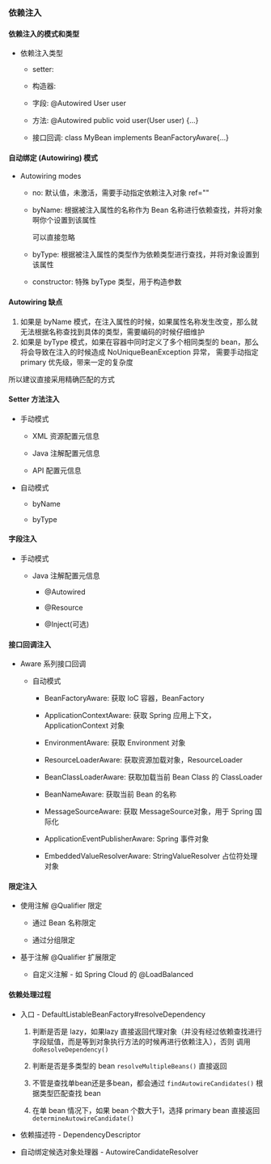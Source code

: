 
### 依赖注入

#### 依赖注入的模式和类型

* 依赖注入类型

    * setter: <property name="user" ref="userBean"/>
    
    * 构造器: <constructor-arg name="user" ref="userBean"/>
    
    * 字段: @Autowired User user
    
    * 方法: @Autowired public void user(User user) {...}
    
    * 接口回调: class MyBean implements BeanFactoryAware{...}
    

#### 自动绑定 (Autowiring) 模式 

* Autowiring modes

    * no: 默认值，未激活，需要手动指定依赖注入对象 ref=""
    
    * byName: 根据被注入属性的名称作为 Bean 名称进行依赖查找，并将对象啊你个设置到该属性
        
        <property name="name" value="name"/>   可以直接忽略
    
    * byType: 根据被注入属性的类型作为依赖类型进行查找，并将对象设置到该属性
    
    * constructor: 特殊 byType 类型，用于构造参数
    
    
#### Autowiring 缺点

1. 如果是 byName 模式，在注入属性的时候，如果属性名称发生改变，那么就无法根据名称查找到具体的类型，需要编码的时候仔细维护
2. 如果是 byType 模式，如果在容器中同时定义了多个相同类型的 bean，那么将会导致在注入的时候造成 NoUniqueBeanException 异常，
需要手动指定 primary 优先级，带来一定的复杂度

所以建议直接采用精确匹配的方式


#### Setter 方法注入

* 手动模式

    * XML 资源配置元信息
    
    * Java 注解配置元信息
    
    * API 配置元信息

* 自动模式

    * byName
    
    * byType
    

#### 字段注入

* 手动模式

    * Java 注解配置元信息
    
        * @Autowired
        
        * @Resource
        
        * @Inject(可选)
        
#### 接口回调注入

* Aware 系列接口回调

    * 自动模式
    
        * BeanFactoryAware: 获取 IoC 容器，BeanFactory
        
        * ApplicationContextAware: 获取 Spring 应用上下文，ApplicationContext 对象
        
        * EnvironmentAware: 获取 Environment 对象
        
        * ResourceLoaderAware: 获取资源加载对象，ResourceLoader
        
        * BeanClassLoaderAware: 获取加载当前 Bean Class 的 ClassLoader
        
        * BeanNameAware: 获取当前 Bean 的名称
        
        * MessageSourceAware: 获取 MessageSource对象，用于 Spring 国际化
        
        * ApplicationEventPublisherAware: Spring 事件对象
        
        * EmbeddedValueResolverAware: StringValueResolver 占位符处理对象
        

#### 限定注入

* 使用注解 @Qualifier 限定

    * 通过 Bean 名称限定
    
    * 通过分组限定
    
* 基于注解 @Qualifier 扩展限定

    * 自定义注解 - 如 Spring Cloud 的 @LoadBalanced
    

#### 依赖处理过程

* 入口 - DefaultListableBeanFactory#resolveDependency

    1. 判断是否是 lazy，如果lazy 直接返回代理对象（并没有经过依赖查找进行字段赋值，而是等到对象执行方法的时候再进行依赖注入），否则
    调用 `doResolveDependency()`
    
    2. 判断是否是多类型的 bean `resolveMultipleBeans()` 直接返回 
    
    3. 不管是查找单bean还是多bean，都会通过 `findAutowireCandidates()` 根据类型匹配查找 bean
    
    4. 在单 bean 情况下，如果 bean 个数大于1，选择 primary bean 直接返回 `determineAutowireCandidate()`

* 依赖描述符 - DependencyDescriptor

* 自动绑定候选对象处理器 - AutowireCandidateResolver 



